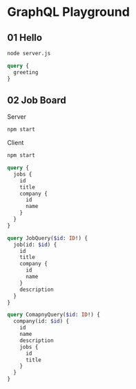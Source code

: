 # GraphQL Playground

## 01 Hello

```bash
node server.js
```

```graphql
query {
  greeting
}
```

## 02 Job Board

Server

```bash
npm start
```

Client

```bash
npm start
```

```graphql
query {
  jobs {
    id
    title
    company {
      id
      name
    }
  }
}

query JobQuery($id: ID!) {
  job(id: $id) {
    id
    title
    company {
      id
      name
    }
    description
  }
}

query ComapnyQuery($id: ID!) {
  company(id: $id) {
    id
    name
    description
    jobs {
      id
      title
    }
  }
}
```
